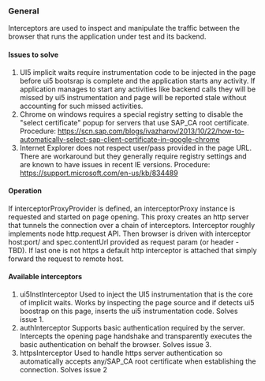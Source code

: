 ### General
Interceptors are used to inspect and manipulate the traffic between the browser that runs the application under
test and its backend.

#### Issues to solve
1. UI5 implicit waits require instrumentation code to be injected in the page before ui5 bootsrap is complete and the
application starts any activity. If application manages to start any activities like backend calls they will be missed by
ui5 instrumentation and page will be reported stale without accounting for such missed activities.
2. Chrome on windows requires a special registry setting to disable the "select certificate" popup for servers that use
SAP_CA root certificate.
Procedure: https://scn.sap.com/blogs/ivazharov/2013/10/22/how-to-automatically-select-sap-client-certificate-in-google-chrome
3. Internet Explorer does not respect user/pass provided in the page URL. There are workaround but they generally
require registry settings and are known to have issues in recent IE versions.
Procedure: https://support.microsoft.com/en-us/kb/834489

#### Operation
If interceptorProxyProvider is defined, an interceptorProxy instance is requested and started on page opening.
This proxy creates an http server that tunnels the connection over a chain of interceptors. Interceptor roughly
implements node http.request API. Then browser is driven with interceptor host:port/ and spec.contentUrl provided
as request param (or header - TBD). If last one is not https a default http interceptor is attached that simply
forward the request to remote host.

#### Available interceptors
1. ui5InstInterceptor
Used to inject the UI5 instrumentation that is the core of implicit waits. Works by inspecting the page source and if
detects ui5 boostrap on this page, inserts the ui5 instrumentation code. Solves issue 1.
2. authInterceptor
Supports basic authentication required by the server. Intercepts the opening page handshake and transparently executes
the basic authentication on behalf the browser. Solves issue 3.
3. httpsInterceptor
Used to handle https server authentication so automatically accepts any/SAP_CA root certificate when establishing the
connection. Solves issue 2

